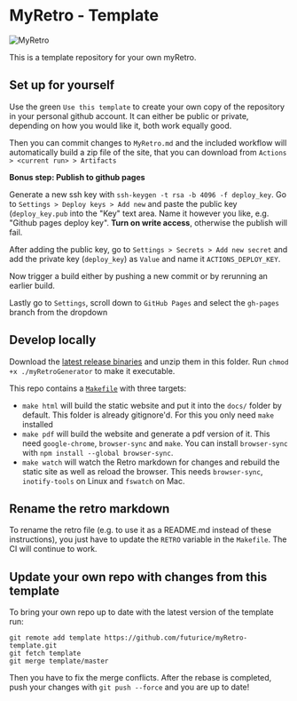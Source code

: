 # MyRetro - Template

![MyRetro](https://github.com/futurice/myRetro-template/workflows/MyRetro/badge.svg)

This is a template repository for your own myRetro.

## Set up for yourself

Use the green `Use this template` to create your own copy of the repository in your personal github account. It can either be public or private, depending on how you would like it, both work equally good.

Then you can commit changes to `MyRetro.md` and the included workflow will automatically build a zip file of the site, that you can download from `Actions > <current run> > Artifacts`

**Bonus step: Publish to github pages**

Generate a new ssh key with `ssh-keygen -t rsa -b 4096 -f deploy_key`. Go to `Settings > Deploy keys > Add new` and paste the public key (`deploy_key.pub` into the "Key" text area. Name it however you like, e.g. "Github pages deploy key". **Turn on write access**, otherwise the publish will fail.

After adding the public key, go to `Settings > Secrets > Add new secret` and add the private key (`deploy_key`) as `Value` and name it `ACTIONS_DEPLOY_KEY`.

Now trigger a build either by pushing a new commit or by rerunning an earlier build.

Lastly go to `Settings`, scroll down to `GitHub Pages` and select the `gh-pages` branch from the dropdown

## Develop locally

Download the [latest release binaries](https://github.com/futurice/myRetroGenerator/releases/latest/) and unzip them in this folder.
Run `chmod +x ./myRetroGenerator` to make it executable.

This repo contains a [`Makefile`](./Makefile) with three targets:

- `make html` will build the static website and put it into the `docs/` folder by default. This folder is already gitignore'd. For this you only need `make` installed
- `make pdf` will build the website and generate a pdf version of it. This need `google-chrome`, `browser-sync` and `make`. You can install `browser-sync` with `npm install --global browser-sync`.
- `make watch` will watch the Retro markdown for changes and rebuild the static site as well as reload the browser. This needs `browser-sync`, `inotify-tools` on Linux and `fswatch` on Mac.

## Rename the retro markdown

To rename the retro file (e.g. to use it as a README.md instead of these instructions), you just have to update the `RETRO` variable in the `Makefile`. The CI will continue to work.

## Update your own repo with changes from this template

To bring your own repo up to date with the latest version of the template run:

```
git remote add template https://github.com/futurice/myRetro-template.git
git fetch template
git merge template/master
```

Then you have to fix the merge conflicts. After the rebase is completed, push your changes with `git push --force` and you are up to date!
